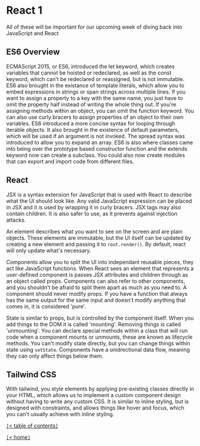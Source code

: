 # React 1

All of these will be important for our upcoming week of diving back into JavaScript and React

<!-- https://www.taniarascia.com/es6-syntax-and-feature-overview/ -->
## ES6 Overview

ECMAScript 2015, or ES6, introduced the let keyword, which creates variables that cannot be hoisted or redeclared, as well as the const keyword, which can't be redeclared or reassigned, but is not immutable. ES6 also brought in the existance of template literals, which allow you to embed expressions in strings or span strings across multiple lines. If you want to assign a property to a key with the same name, you just have to omit the property half instead of writing the whole thing out. If you're assigning methods within an object, you can omit the function keyword. You can also use curly bracers to assign properties of an object to their own variables. ES6 introduced a more concise syntax for looping through iterable objects. It also brought in the existence of default parameters, which will be used if an argument is not invoked. The spread syntax was introduced to allow you to expand an array. ES6 is also where classes came into being over the prototype based constructor function and the extends keyword now can create a subclass. You could also now create modules that can export and import code from different files.

<!-- https://reactjs.org/docs/hello-world.html -->
## React

JSX is a syntax extension for JavaScript that is used with React to describe what the UI should look like. Any valid JavaScript expression can be placed in JSX and it is used by wrapping it in curly bracers. JSX tags may also contain children. It is also safer to use, as it prevents against injection attacks.

An element describes what you want to see on the screen and are plain objects. These elements are immutable, but the UI itself can be updated by creating a new element and passing it to `root.render()`. By default, react will only update what's necessary.

Components allow you to split the UI into independant reusable pieces, they act like JavaScript functions. When React sees an element that represents a user-defined component is passes JSX attributes and children through as an object called props. Components can also refer to other components, and you shouldn't be afraid to split them apart as much as you need to. A component should never modify props. If you have a function that always has the same output for the same input and doesn't modify anything that comes in, it is considered 'pure'.

State is similar to props, but is controlled by the component itself. When you add things to the DOM it is called 'mounting'. Removing things is called 'unmounting'. You can declare special methods within a class that will run code when a component mounts or unmounts, these are known as lifecycle methods. You can't modify state directly, but you can change things within state using `setState`. Components have a unidrectional data flow, meaning they can only affect things below them.

<!-- https://tailwindcss.com/docs/utility-first -->
## Tailwind CSS

With tailwind, you style elements by applying pre-existing classes directly in your HTML, which allows us to implement a custom component design without having to write any custom CSS. It is similar to inline styling, but is designed with constraints, and allows things like hover and focus, which you can't usually achieve with inline styling.

[`[`< table of contents`]`](code401.md)

[`[`< home`]`](README.md)
